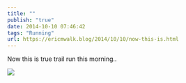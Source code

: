 ```yaml
---
title: ""
publish: "true"
date: 2014-10-10 07:46:42
tags: "Running"
url: https://ericmwalk.blog/2014/10/10/now-this-is.html
---
```


Now this is true trail run this morning..

![](https://ericmwalk.blog/uploads/2022/5a0b300c49.jpg)